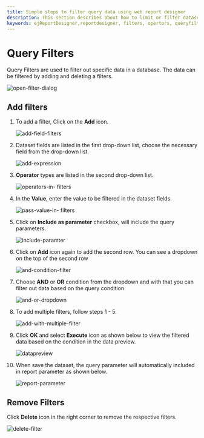 ```yaml
---
title: Simple steps to filter query data using web report designer
description: This section describes about how to limit or filter dataset fields of specfic table using Bold Report Designer
keywords: ejReportDesigner,reportdesigner, filters, opertors, queryfilter
---
```


# Query Filters

Query Filters are used to filter out specific data in a database. The data can be filtered by adding and deleting a filters.

![open-filter-dialog](/static/assets/on-premise/images/report-designer/transforming-data/query-filter/query-filters-dialog.png)

## Add filters

1. To add a filter, Click on the **Add** icon.

   ![add-field-filters](/static/assets/on-premise/images/report-designer/transforming-data/query-filter/add-filter.png)

2. Dataset fields are listed in the first drop-down list, choose the necessary field from the drop-down list.

   ![add-expression](/static/assets/on-premise/images/report-designer/transforming-data/query-filter/choose-fields.png)

3. **Operator** types are listed in the second drop-down list.

   ![operators-in- filters](/static/assets/on-premise/images/report-designer/transforming-data/query-filter/operators.png)

4. In the **Value**, enter the value to be filtered in the dataset fields.

    ![pass-value-in- filters](/static/assets/on-premise/images/report-designer/transforming-data/query-filter/pass-value.png)

5. Click on **Include as parameter** checkbox, will include the query parameters.

    ![include-paramter](/static/assets/on-premise/images/report-designer/transforming-data/query-filter/include-paramter.png)

6. Click on **Add** icon again to add the second row. You can see a dropdown on the top of the second row

    ![and-condition-filter](/static/assets/on-premise/images/report-designer/transforming-data/query-filter/and-condition.png)

7. Choose **AND** or **OR** condition from the dropdown and with that you can filter out data based on the query condition

    ![and-or-dropdown](/static/assets/on-premise/images/report-designer/transforming-data/query-filter/and-or-dropdown.png)

8. To add multiple filters, follow steps 1 - 5.

    ![add-with-multiple-filter](/static/assets/on-premise/images/report-designer/transforming-data/query-filter/multiple-filters.png)

9. Click **OK** and select **Execute** icon as shown below to view the filtered data based on the condition in the data preview.

    ![datapreview](/static/assets/on-premise/images/report-designer/transforming-data/query-filter/filtered-data.png)

10. When save the dataset, the query parameter will automatically included in report parameter as shown below.

    ![report-parameter](/static/assets/on-premise/images/report-designer/transforming-data/query-filter/query-report-parameter.png)

## Remove Filters

Click **Delete** icon in the right corner to remove the respective filters.

![delete-filter](/static/assets/on-premise/images/report-designer/transforming-data/query-filter/delete-a-filter.png)

